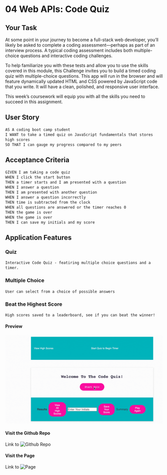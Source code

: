 # 04 Web APIs: Code Quiz

## Your Task

At some point in your journey to become a full-stack web developer, you’ll likely be asked to complete a coding assessment&mdash;perhaps as part of an interview process. A typical coding assessment includes both multiple-choice questions and interactive coding challenges. 

To help familiarize you with these tests and allow you to use the skills covered in this module, this Challenge invites you to build a timed coding quiz with multiple-choice questions. This app will run in the browser and will feature dynamically updated HTML and CSS powered by JavaScript code that you write. It will have a clean, polished, and responsive user interface. 

This week’s coursework will equip you with all the skills you need to succeed in this assignment.

## User Story

```
AS A coding boot camp student
I WANT to take a timed quiz on JavaScript fundamentals that stores high scores
SO THAT I can gauge my progress compared to my peers
```

## Acceptance Criteria

```
GIVEN I am taking a code quiz
WHEN I click the start button
THEN a timer starts and I am presented with a question
WHEN I answer a question
THEN I am presented with another question
WHEN I answer a question incorrectly
THEN time is subtracted from the clock
WHEN all questions are answered or the timer reaches 0
THEN the game is over
WHEN the game is over
THEN I can save my initials and my score
```

## Application Features

### Quiz
```
Interactive Code Quiz - featiring multiple choice questions and a timer.
```
### Multiple Choice
```
User can select from a choice of possible answers
```
### Beat the Highest Score
```
High scores saved to a leaderboard, see if you can beat the winner!
```
#### Preview
![Watch the Demo](/assets/codequiz.gif)

#### Visit the Github Repo
Link to ![Github Repo](https://github.com/cherry-aisha/week-4-code-quiz)

#### Visit the Page
Link to ![Page](https://cherry-aisha.github.io/week-4-code-quiz/)
